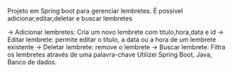 Projeto em Spring boot para gerenciar lembretes. É possivel adicionar,editar,deletar e buscar lembretes



-> Adicionar lembretes: Cria um novo lembrete com titulo,hora,data e id
-> Editar lembrete: permite editar o titulo, a data ou a hora de um lembrete existente
-> Deletar lembrete: remove o lembrete
-> Buscar lembrete: Filtra os lembretes através de uma palavra-chave
Utilizei Spring Boot, Java, Banco de dados.
